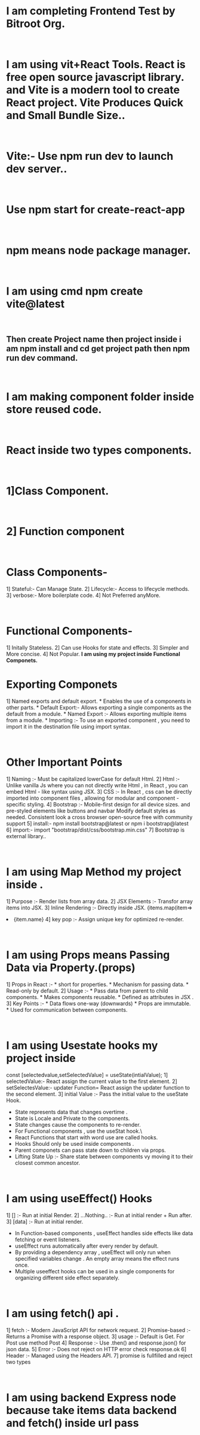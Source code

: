 # I am completing Frontend Test by Bitroot Org.
<br>
<h1>I am using vit+React Tools. React is free open source javascript library. and Vite is a modern tool to create React project. Vite Produces Quick and Small Bundle Size.. </h1>
<br>
<h1>Vite:- Use npm run dev to launch dev server..</h1>
<br>
<h1>Use npm start for create-react-app</h1>
<br>
<h1>npm means node package manager.</h1>
<br>
<h1>I am using cmd npm create vite@latest</h1>
<br>
<h2>Then create Project name then project inside i am  npm install and cd get project path then npm run dev command.</h2>
<br>
<h1>I am making component folder inside store reused code.</h1>
<br>
<h1>React inside two types components.</h1>
<br>
<h1>1]Class Component.</h1>
<br>
<h1>2] Function component</h1>
<br>
<p><h1>Class Components-</h1> 
  1] Stateful:- Can Manage State.
   2] Lifecycle:- Access to lifecycle methods.
   3] verbose:- More boilerplate code.
   4] Not Preferred anyMore.
</p>
<br>
<p><h1>Functional Components-</h1> 
  1] Initally Stateless.
   2] Can use Hooks for state and effects.
   3] Simpler and More concise.
   4] Not Popular.
  <b>I am using my project inside Functional Componets.</b>
</p>
<h1>Exporting Componets</h1>
<p>
  1] Named exports and default export.
  * Enables the use of a components in other parts.
  * Default Export:- Allows exporting a single components as the default from a module.
  * Named Export :- Allows exporting multiple items from a module.
  * Importing :- To use an exported component , you need to import it in the destination file using import syntax.
</p>

<br>
<h1>Other Important Points</h1>
<p>
 1] Naming :- Must be capitalized lowerCase for default Html.
2] Html :- Unlike vanilla Js where you can not directly write Html , in React , you can embed Html - like syntax using JSX.
3] CSS :- In React , css can be directly imported into component files , allowing for modular and component - specific styling.
4] Bootstrap :- Mobile-first design for all device sizes. and pre-styled elements like buttons and navbar Modify default styles as needed. Consistent look a cross browser open-source free
  with community support
5] install:- npm install bootstrap@latest or npm i bootstrap@latest
6] import:- import "bootstrap/dist/css/bootstrap.min.css"
7] Bootstrap is external library..
</p>
<br>
<h1>I am using Map Method my project inside .</h1>
<p>
  1] Purpose :- Render lists from array data.
  2] JSX Elements :- Transfor array items into JSX.
  3] Inline Rendering :- Directly inside JSX.
  {items.map(item=><li key={item.id}>{item.name}</li}>
  4] key pop :- Assign unique key for optimized re-render.
</p>
<br>
<h1>I am using Props means Passing Data via Property.(props)</h1>
<p>
  1] Props in React :-
  * short for properties.
  *  Mechanism for passing data.
  * Read-only by default.
  2] Usage :-
  * Pass data from parent to child components.
  * Makes components reusable.
  * Defined as attributes in JSX .
  3] Key Points :-
  * Data flows one-way (downwards)
  * Props are immutable.
  * Used for communication between components.
  
</p>
<br>
<h1>I am using Usestate hooks my project inside</h1>
<p>const
  [selectedvalue,setSelectedValue] = useState(intialValue);
  1] selectedValue:- React assign the current value to the first element.
  2] setSelectesValue:- updater Function= React assign the updater function to the second element.
  3]  initial Value :- Pass the initial value to the useState Hook.

  * State represents data that changes overtime .
  *  State is Locale and Private to the components.
  *  State changes cause the components to re-render.
  *  For Functional components , use the useStat hook.\
  *  React Functions that start with word use  are called hooks.
  *  Hooks Should only be used inside components .
  *  Parent componets can pass state down to children via props.
  *  Lifting State Up :- Share state between components vy moving it to their closest common ancestor. 
</p>
<br>
<h1>I am using useEffect() Hooks</h1>
<p>
  1] [] :- Run at initial Render.
  2] ...Nothing.. :- Run at initial render + Run after.
  3] [data] :- Run at initial render.

  * In Function-based components , useEffect handles side effects like data fetching or event listeners.
  * useEffect runs automatically after every render by default.
  * By providing a dependency array , useEffect will only run when specified variables change . An empty array means the effect runs once.
  *  Multiple useeffect hooks can be used in a single components for organizing different side effect separately.
</p>
<br>
<h1>I am using fetch() api .</h1>
<p>
  1] fetch :- Modern JavaScript  API for network request.
  2] Promise-based :- Returns a Promise with a response object.
  3] usage :- Default is Get. For Post use method Post
  4] Response :- Use .then() and response.json() for json data.
  5] Error :- Does not reject on HTTP error check response.ok
  6] Header :- Managed using the Headers API.
  7] promise is fullfilled and reject two types
  </p>
  <br>
  <h1>I am using backend Express node because take items data backend and fetch() inside url pass</h1>
